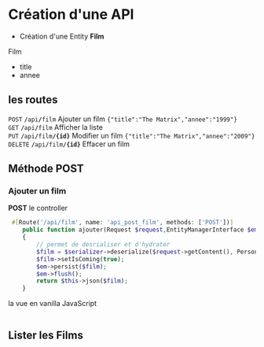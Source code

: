 # Création d'une API
- Création d'une Entity **Film**

Film
 - title  
 - annee  
   

## les routes

 <code>POST</code> <code><b>/</b>api<b>/</b>film</code>  Ajouter un film     `{"title":"The Matrix","annee":"1999"}`   
<code>GET</code> <code><b>/</b>api<b>/</b>film</code> Afficher la liste    
<code>PUT</code> <code><b>/</b>api<b>/</b>film<b>/{id}</b></code> Modifier un film `{"title":"The Matrix","annee":"2009"}`  
<code>DELETE</code> <code><b>/</b>api<b>/</b>film<b>/{id}</b></code> Effacer un film  

## Méthode POST
### Ajouter un film 
**POST**
le controller
```php
 #[Route('/api/film', name: 'api_post_film', methods: ['POST'])]
    public function ajouter(Request $request,EntityManagerInterface $em,SerializerInterface $serializer): Response
    {
        // permet de desrialiser et d'hydrater
        $film = $serializer->deserialize($request->getContent(), Personne::class, 'json');
        $film->setIsComing(true);
        $em->persist($film);
        $em->flush();
        return $this->json($film);
    }
```
la vue en vanilla JavaScript
```html

```


## Lister les Films
```php

```
